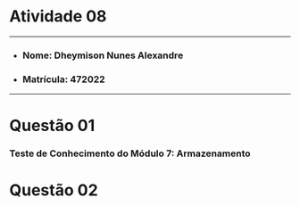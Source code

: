 # Atividade 08

---

- ### Nome: Dheymison Nunes Alexandre
- ### Matrícula: 472022
  
---

# Questão 01 

### Teste de Conhecimento do Módulo 7: Armazenamento

# Questão 02

### 
